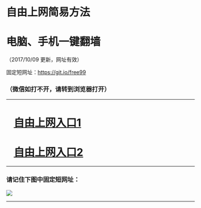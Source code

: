 ﻿# 自由上网简易方法

# 电脑、手机一键翻墙

（2017/10/09 更新，网址有效）

固定短网址：https://git.io/free99

### （微信如打不开，请转到浏览器打开）


***





# &nbsp;&nbsp; <a href="http://ft3081026408.fwq-tz-1001.info/fwqtz01.html?t=100900110221 " target="_blank">自由上网入口1</a>
# &nbsp;&nbsp; <a href="http://ft2914220359.fwq-tz-1002.info/fwqtz02.html?t=100900120787 " target="_blank">自由上网入口2</a>
***

### 请记住下图中固定短网址：

<img src="https://s3-us-west-2.amazonaws.com/fwq-1001/yjfq-20170905okok.png" /> 


***


